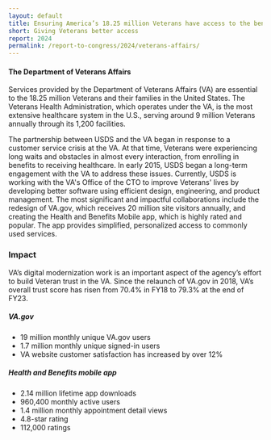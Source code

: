 ```yaml
---
layout: default
title: Ensuring America’s 18.25 million Veterans have access to the benefits they have earned
short: Giving Veterans better access
report: 2024
permalink: /report-to-congress/2024/veterans-affairs/
---
```

####  The Department of Veterans Affairs

Services provided by the Department of Veterans Affairs (VA) are essential to the 18.25 million Veterans and their families in the United States. The Veterans Health Administration, which operates under the VA, is the most extensive healthcare system in the U.S., serving around 9 million Veterans annually through its 1,200 facilities.

The partnership between USDS and the VA began in response to a customer service crisis at the VA. At that time, Veterans were experiencing long waits and obstacles in almost every interaction, from enrolling in benefits to receiving healthcare. In early 2015, USDS began a long-term engagement with the VA to address these issues. Currently, USDS is working with the VA's Office of the CTO to improve Veterans' lives by developing better software using efficient design, engineering, and product management. The most significant and impactful collaborations include the redesign of VA.gov, which receives 20 million site visitors annually, and creating the Health and Benefits Mobile app, which is highly rated and popular. The app provides simplified, personalized access to commonly used services.

###  Impact

VA’s digital modernization work is an important aspect of the agency’s effort to build Veteran trust in the VA. Since the relaunch of VA.gov in 2018, VA’s overall trust score has risen from 70.4% in FY18 to 79.3% at the end of FY23. 

##### VA.gov

- 19 million monthly unique VA.gov users 
- 1.7 million monthly unique signed-in users 
- VA website customer satisfaction has increased by over 12% 

##### Health and Benefits mobile app

- 2.14 million lifetime app downloads
- 960,400 monthly active users 
- 1.4 million monthly appointment detail views
- 4.8-star rating
- 112,000 ratings

